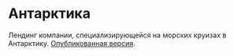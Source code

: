 # Антарктика

Лендинг компании, специализирующейся на морских круизах в Антарктику.
[Опубликованная версия](https://mikhailmanzik.github.io/antarctic/).
